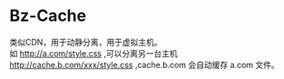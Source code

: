 Bz-Cache
========
类似CDN，用于动静分离，用于虚拟主机。  
如 http://a.com/style.css ,可以分离另一台主机 http://cache.b.com/xxx/style.css ,cache.b.com 会自动缓存 a.com 文件。


